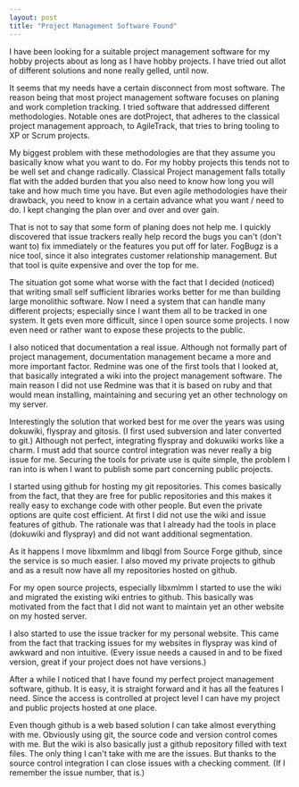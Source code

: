 ```yaml
---
layout: post
title: "Project Management Software Found"
---
```


I have been looking for a suitable project management software for my hobby 
projects about as long as I have hobby projects. I have tried out allot of 
different solutions and none really gelled, until now.

It seems that my needs have a certain disconnect from most software. The reason
being that most project management software focuses on planing and work 
completion tracking. I tried software that addressed different methodologies. 
Notable ones are dotProject, that adheres to the classical project management
approach, to AgileTrack, that tries to bring tooling to XP or Scrum projects.

<!--more-->

My biggest problem with these methodologies are that they assume you basically 
know what you want to do. For my hobby projects this tends not to be well
set and change radically. Classical Project management falls totally flat with
the added burden that you also need to know how long you will take and how much 
time you have. But even agile methodologies have their drawback, you need to 
know in a certain advance what you want / need to do. I kept changing the plan
over and over and over gain.

That is not to say that some form of planing does not help me. I quickly 
discovered that issue trackers really help record the bugs you can't (don't want 
to) fix immediately or the features you put off for later. FogBugz is a nice 
tool, since it also integrates customer relationship management. But that tool
is quite expensive and over the top for me.

The situation got some what worse with the fact that I decided (noticed) that
writing small self sufficient libraries works better for me than building large
monolithic software. Now I need a system that can handle many different projects;
especially since I want them all to be tracked in one system. It gets even more
difficult, since I open source some projects. I now even need or rather want to 
expose these projects to the public.

I also noticed that documentation a real issue. Although not formally part of
project management, documentation management became a more and more important 
factor. Redmine was one of the first tools that I looked at, that basically
integrated a wiki into the project management software. The main reason I did
not use Redmine was that it is based on ruby and that would mean installing, 
maintaining and securing yet an other technology on my server. 
 
Interestingly the solution that worked best for me over the years was using 
dokuwiki, flyspray and gitosis. (I first used subversion and later converted
to git.) Although not perfect, integrating flyspray and dokuwiki works like a 
charm. I must add that source control integration was never really a big issue 
for me. Securing the tools for private use is quite simple, the problem I 
ran into is when I want to publish some part concerning public projects.

I started using github for hosting my git repositories. This comes basically
from the fact, that they are free for public repositories and this makes it
really easy to exchange code with other people. But even the private options 
are quite cost efficient. At first I did not use the wiki and issue features 
of github. The rationale was that I already had the tools in place (dokuwiki 
and flyspray) and did not want additional segmentation.

As it happens I move libxmlmm and libqgl from Source Forge github, since the 
service is so much easier. I also moved my private projects to github and as
a result now have all my repositories hosted on github.

For my open source projects, especially libxmlmm I started to use the wiki and
migrated the existing wiki entries to github. This basically was motivated from
the fact that I did not want to maintain yet an other website on my hosted 
server.

I also started to use the issue tracker for my personal website. This came from 
the fact that tracking issues for my websites in flyspray was kind of awkward 
and non intuitive. (Every issue needs a caused in and to be fixed version, great 
if your project does not have versions.)

After a while I noticed that I have found my perfect project management software,
github. It is easy, it is straight forward and it has all the features I need. 
Since the access is controlled at project level I can have my project and public
projects hosted at one place.

Even though github is a web based solution I can take almost everything with me. 
Obviously using git, the source code and version control comes with me. But the
wiki is also basically just a github repository filled with text files. The only
thing I can't take with me are the issues. But thanks to the source control 
integration I can close issues with a checking comment. (If I remember the issue
number, that is.)



